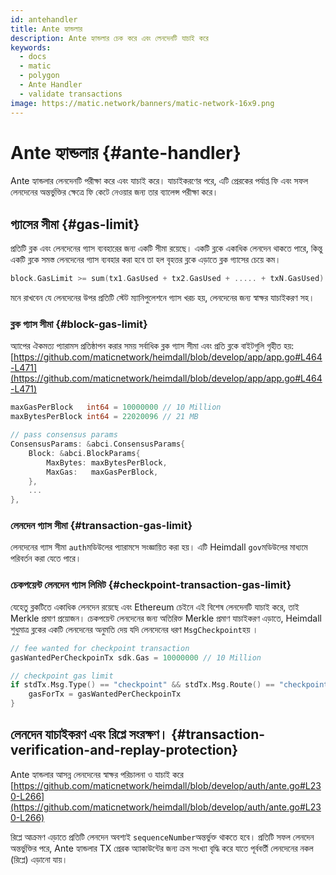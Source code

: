 ```yaml
---
id: antehandler
title: Ante হ্যান্ডলার
description: Ante হ্যান্ডলার চেক করে এবং লেনদেনটি যাচাই করে
keywords:
  - docs
  - matic
  - polygon
  - Ante Handler
  - validate transactions
image: https://matic.network/banners/matic-network-16x9.png
---
```


# Ante হ্যান্ডলার {#ante-handler}

Ante হ্যান্ডলার লেনদেনটি পরীক্ষা করে এবং যাচাই করে। যাচাইকরণের পরে, এটি প্রেরকের পর্যাপ্ত ফি এবং সফল লেনদেনের অন্তর্ভুক্তির ক্ষেত্রে ফি কেটে নেওয়ার জন্য তার ব্যালেন্স পরীক্ষা করে।

## গ্যাসের সীমা {#gas-limit}

প্রতিটি ব্লক এবং লেনদেনের গ্যাস ব্যবহারের জন্য একটি সীমা রয়েছে। একটি ব্লকে একাধিক লেনদেন থাকতে পারে, কিন্তু একটি ব্লকে সমস্ত লেনদেনের গ্যাস ব্যবহার করা হবে তা হল বৃহত্তর ব্লকে এড়াতে ব্লক গ্যাসের চেয়ে কম।

```go
block.GasLimit >= sum(tx1.GasUsed + tx2.GasUsed + ..... + txN.GasUsed)
```

মনে রাখবেন যে লেনদেনের উপর প্রতিটি স্টেট ম্যানিপুলেশনে গ্যাস খরচ হয়, লেনদেনের জন্য স্বাক্ষর যাচাইকরণ সহ।

### ব্লক গ্যাস সীমা {#block-gas-limit}

অ্যাপের ঐকমত্য প্যারামস প্রতিষ্ঠাপন করার সময় সর্বাধিক ব্লক গ্যাস সীমা এবং প্রতি ব্লকে বাইটগুলি গৃহীত হয়: [https://github.com/maticnetwork/heimdall/blob/develop/app/app.go#L464-L471](https://github.com/maticnetwork/heimdall/blob/develop/app/app.go#L464-L471)

```go
maxGasPerBlock   int64 = 10000000 // 10 Million
maxBytesPerBlock int64 = 22020096 // 21 MB

// pass consensus params
ConsensusParams: &abci.ConsensusParams{
	Block: &abci.BlockParams{
		MaxBytes: maxBytesPerBlock,
		MaxGas:   maxGasPerBlock,
	},
	...
},
```

### লেনদেন গ্যাস সীমা {#transaction-gas-limit}

লেনদেনের গ্যাস সীমা `auth`মডিউলের প্যারামসে সংজ্ঞায়িত করা হয়। এটি Heimdall  `gov`মডিউলের মাধ্যমে পরিবর্তন করা যেতে পারে।

### চেকপয়েন্ট লেনদেন গ্যাস লিমিট {#checkpoint-transaction-gas-limit}

যেহেতু ব্লকটিতে একাধিক লেনদেন রয়েছে এবং Ethereum চেইনে এই বিশেষ লেনদেনটি যাচাই করে, তাই Merkle প্রমাণ প্রয়োজন। চেকপয়েন্ট লেনদেনের জন্য অতিরিক্ত Merkle প্রমাণ যাচাইকরণ এড়াতে, Heimdall শুধুমাত্র ব্লকের একটি লেনদেনের অনুমতি দেয় যদি লেনদেনের ধরণ `MsgCheckpoint`হয় ।

```go
// fee wanted for checkpoint transaction
gasWantedPerCheckpoinTx sdk.Gas = 10000000 // 10 Million

// checkpoint gas limit
if stdTx.Msg.Type() == "checkpoint" && stdTx.Msg.Route() == "checkpoint" {
	gasForTx = gasWantedPerCheckpoinTx
}
```

## লেনদেন যাচাইকরণ এবং রিপ্লে সংরক্ষণ। {#transaction-verification-and-replay-protection}

Ante হ্যান্ডলার আসন্ন লেনদেনের স্বাক্ষর পরিচালনা ও যাচাই করে [https://github.com/maticnetwork/heimdall/blob/develop/auth/ante.go#L230-L266](https://github.com/maticnetwork/heimdall/blob/develop/auth/ante.go#L230-L266)

রিপ্লে আক্রমণ এড়াতে প্রতিটি লেনদেন অবশ্যই `sequenceNumber`অন্তর্ভুক্ত থাকতে হবে। প্রতিটি সফল লেনদেন অন্তর্ভুক্তির পরে, Ante হ্যান্ডলার TX প্রেরক অ্যাকাউন্টের জন্য ক্রম সংখ্যা বৃদ্ধি করে যাতে পূর্ববর্তী লেনদেনের নকল (রিপ্লে) এড়ানো যায়।